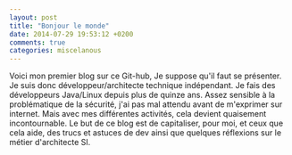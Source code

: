 ```yaml
---
layout: post
title: "Bonjour le monde"
date: 2014-07-29 19:53:12 +0200
comments: true
categories: miscelanous
---
```

Voici mon premier blog sur ce Git-hub, Je suppose qu'il faut se présenter. Je suis donc développeur/architecte technique indépendant.
Je fais des développeurs Java/Linux depuis plus de quinze ans.
Assez sensible à la problématique de la sécurité, j'ai pas mal attendu avant de m'exprimer sur internet. Mais avec mes différentes activités, cela devient quaisement incontournable.
Le but de ce blog est de capitaliser, pour moi, et ceux que cela aide, des trucs et astuces de dev ainsi que quelques réflexions sur le métier d'architecte SI.

